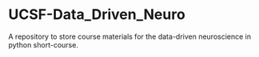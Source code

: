 # UCSF-Data_Driven_Neuro
A repository to store course materials for the data-driven neuroscience in python short-course.
